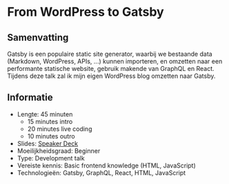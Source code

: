 # From WordPress to Gatsby

## Samenvatting

Gatsby is een populaire static site generator, waarbij we bestaande data (Markdown, WordPress, APIs, ...) kunnen importeren, en omzetten naar een performante statische website, gebruik makende van GraphQL en React. Tijdens deze talk zal ik mijn eigen WordPress blog omzetten naar Gatsby.

## Informatie

- Lengte: 45 minuten
    - 15 minutes intro
    - 20 minutes live coding
    - 10 minutes outro
- Slides: [Speaker Deck](https://speakerdeck.com/g00glen00b/from-wordpress-to-gatsby)
- Moeilijkheidsgraad: Beginner
- Type: Development talk
- Vereiste kennis: Basic frontend knowledge (HTML, JavaScript)
- Technologieën: Gatsby, GraphQL, React, HTML, JavaScript
